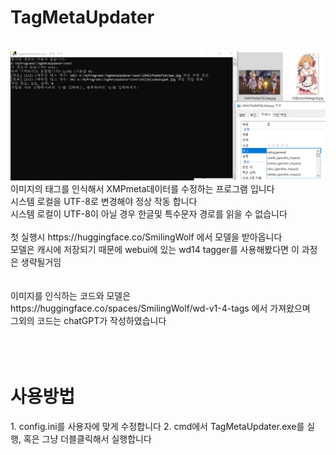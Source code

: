 TagMetaUpdater
=
<br>
<img src="img\example.PNG"><br>
이미지의 태그를 인식해서 XMPmeta데이터를 수정하는 프로그램 입니다<br>
시스템 로컬을 UTF-8로 변경해야 정상 작동 합니다<br>
시스템 로컬이 UTF-8이 아닐 경우 한글및 특수문자 경로를 읽을 수 없습니다<br>
<br>
첫 실행시 https://huggingface.co/SmilingWolf 에서 모델을 받아옵니다<br>
모델은 캐시에 저장되기 때문에 webui에 있는 wd14 tagger를 사용해봤다면 이 과정은 생략될거임<br>
<br>
<br>
이미지를 인식하는 코드와 모델은 https://huggingface.co/spaces/SmilingWolf/wd-v1-4-tags 에서 가져왔으며<br>
그외의 코드는 chatGPT가 작성하였습니다<br>
<br>
<br>
<br>
<h1>사용방법</h1>
1. config.ini를 사용자에 맞게 수정합니다
2. cmd에서 TagMetaUpdater.exe를 실행, 혹은 그냥 더블클릭해서 실행합니다